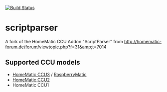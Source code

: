 [![Build Status](https://travis-ci.org/litti/scriptparser.svg?branch=master)](https://travis-ci.org/litti/scriptparser)

# scriptparser
A fork of the HomeMatic CCU Addon "ScriptParser" from http://homematic-forum.de/forum/viewtopic.php?f=31&amp;t=7014

## Supported CCU models
* [HomeMatic CCU3](https://www.eq-3.de/produkte/homematic/zentralen-und-gateways/smart-home-zentrale-ccu3.html) / [RaspberryMatic](http://raspberrymatic.de/)
* [HomeMatic CCU2](https://www.eq-3.de/produkt-detail-zentralen-und-gateways/items/homematic-zentrale-ccu-2.html)
* HomeMatic CCU1
